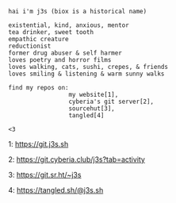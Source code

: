 ```
hai i'm j3s (biox is a historical name)

existential, kind, anxious, mentor
tea drinker, sweet tooth
empathic creature
reductionist
former drug abuser & self harmer
loves poetry and horror films
loves walking, cats, sushi, crepes, & friends
loves smiling & listening & warm sunny walks

find my repos on:
                 my website[1],
                 cyberia's git server[2],
                 sourcehut[3],
                 tangled[4]

<3
```

1: https://git.j3s.sh

2: https://git.cyberia.club/j3s?tab=activity

3: https://git.sr.ht/~j3s

4: https://tangled.sh/@j3s.sh
